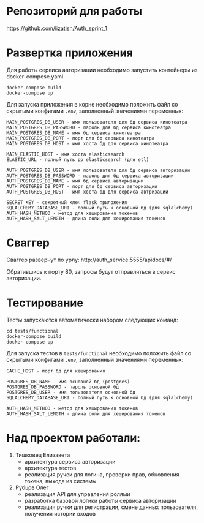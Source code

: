 # Репозиторий для работы

https://github.com/lizatish/Auth_sprint_1

# Развертка приложения

Для работы сервиса авторизации необходимо запустить контейнеры из docker-compose.yaml

```
docker-compose build
docker-compose up
```

Для запуска приложения в корне необходимо положить файл со скрытыми конфигами `.env`, заполненный значениями переменных:

```
MAIN_POSTGRES_DB_USER - имя пользователя для бд сервиса кинотеатра
MAIN_POSTGRES_DB_PASSWORD - пароль для бд сервиса кинотеатра
MAIN_POSTGRES_DB_NAME - имя бд сервиса кинотеатра 
MAIN_POSTGRES_DB_PORT - порт для бд сервиса кинотеатра
MAIN_POSTGRES_DB_HOST - имя хоста бд для сервиса кинотеатра

MAIN_ELASTIC_HOST - имя хоста elasticsearch
ELASTIC_URL - полный путь до elasticsearch (для etl)

AUTH_POSTGRES_DB_USER - имя пользователя для бд сервиса авторизации
AUTH_POSTGRES_DB_PASSWORD - пароль для бд сервиса авторизации
AUTH_POSTGRES_DB_NAME - имя бд сервиса авторизации 
AUTH_POSTGRES_DB_PORT - порт для бд сервиса авторизации
AUTH_POSTGRES_DB_HOST - имя хоста бд для сервиса автризации

SECRET_KEY - секретный ключ flask приложения
SQLALCHEMY_DATABASE_URI - полный путь к основной бд (для sqlalchemy)
AUTH_HASH_METHOD - метод для хеширования токенов
AUTH_HASH_SALT_LENGTH - длина соли для хеширования токенов
```

# Сваггер
Сваггер развернут по урлу:
http://auth_service:5555/apidocs/#/

Обратившись к порту 80, запросы будут отправляться в сервис авторизации.

# Тестирование

Тесты запускаются автоматически набором следующих команд:

```
cd tests/functional
docker-compose build
docker-compose up
```

Для запуска тестов в `tests/functional` необходимо положить файл со скрытыми конфигами `.env`, заполненный значениями
переменных:

```
CACHE_HOST - порт бд для кеширования

POSTGRES_DB_NAME - имя основной бд (postgres)
POSTGRES_DB_PASSWORD - пароль основной бд
POSTGRES_DB_USER - имя пользователя основной бд
SQLALCHEMY_DATABASE_URI - полный путь к основной бд (для sqlalchemy)

AUTH_HASH_METHOD - метод для хеширования токенов
AUTH_HASH_SALT_LENGTH - длина соли для хеширования токенов
```

# Над проектом работали:

1. Тишковец Елизавета
   - архитектура сервиса авторизации
   - архитектура тестов
   - реализация ручек для логина, проверки прав, обновления токена, выхода из системы
2. Рубцов Олег
   - реализация API для управления ролями
   - разработка базовой логики работы сервиса авторизации
   - реализация ручки для регистрации, смене данных пользователя, получения истории входов
